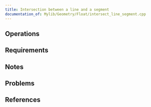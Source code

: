 ```yaml
---
title: Intersection between a line and a segment
documentation_of: Mylib/Geometry/Float/intersect_line_segment.cpp
---
```


## Operations

## Requirements

## Notes

## Problems

## References
